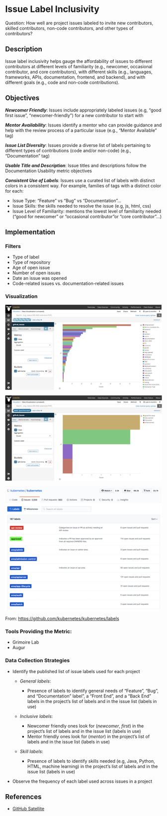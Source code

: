 # Issue Label Inclusivity
Question: How well are project issues labeled to invite new contributors, skilled contributors, non-code contributors, and other types of contributors?


## Description
Issue label inclusivity helps gauge the affordability of issues to different contributors at different levels of familiarity (e.g., newcomer, occasional contributor, and core contributors), with different skills (e.g., languages, frameworks, APIs, documentation, frontend, and backend), and with different goals (e.g., code and non-code contributions).

## Objectives

*__Newcomer Friendly__*: Issues include appropriately labeled issues (e.g, “good first issue”, “newcomer-friendly”) for a new contributor to start with

*__Mentor Availability__*: Issues identify a mentor who can provide guidance and help with the review process of a particular issue (e.g., “Mentor Available” tag)

*__Issue List Diversity__*: Issues provide a diverse list of labels pertaining to different types of contributions (code and/or non-code) (e.g., “Documentation” tag)

*__Usable Title and Description__*: Issue titles and descriptions follow the Documentation Usability metric objectives

*__Consistent Use of Labels__*: Issues use a curated list of labels with distinct colors in a consistent way.
For example, families of tags with a distinct color for each:

- Issue Type: “Feature” vs “Bug” vs “Documentation”...
- Issue Skills: the skills needed to resolve the issue (e.g, js, html, css)
- Issue Level of Familiarity: mentions the lowest level of familiarity needed (“good for newcomer” or “occasional contributor”or “core contributor”...)

## Implementation

### Filters

- Type of label
- Type of repository
- Age of open issue
- Number of open issues
- Date an issue was opened
- Code-related issues vs. documentation-related issues

### Visualization

![grimoire lab example #1](https://raw.githubusercontent.com/chaoss/wg-dei/main/focus-areas/project-and-community/images/issue-label-inclusivity_grimoire-lab-viz-example1.png)

![grimoire lab example #2](https://raw.githubusercontent.com/chaoss/wg-dei/main/focus-areas/project-and-community/images/issue-label-inclusivity_grimoire-lab-viz-example2.png)


![example labels from kubernetes project](https://raw.githubusercontent.com/chaoss/wg-dei/main/focus-areas/project-and-community/images/issue-label-inclusivity_kubernetes-labels-example.png)

From: https://github.com/kubernetes/kubernetes/labels

### Tools Providing the Metric: 
- Grimoire Lab
- Augur

### Data Collection Strategies

- Identify the published list of issue labels used for each project
   - *General labels*:
      - Presence of labels to identify general needs of  “Feature”, “Bug”, and “Documentation” label”, a “Front End”, and a “Back End” labels in the project’s list of labels and in the issue list (labels in use)
   - *Inclusive labels*:
     - Newcomer friendly ones look for (*newcomer*, *first*) in the project’s list of labels and in the issue list (labels in use)
     - Mentor friendly ones look for (*mentor*) in the project’s list of labels and in the issue list (labels in use)

  - *Skill labels*:
     - Presence of labels to identify skills needed (e.g, Java, Python, HTML, machine learning) in the project’s list of labels and in the issue list (labels in use)

- Observe the frequency of each label used across issues in a project

## References
- [GitHub Satellite](https://githubsatellite.com/)
